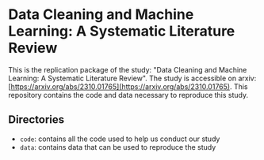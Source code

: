 # Data Cleaning and Machine Learning: A Systematic Literature Review
This is the replication package of the study: "Data Cleaning and Machine Learning: A Systematic Literature Review". The study is accessible on arxiv: [https://arxiv.org/abs/2310.01765](https://arxiv.org/abs/2310.01765). This repository contains the code and data necessary to reproduce this study.

## Directories
- `code`: contains all the code used to help us conduct our study
- `data`: contains data that can be used to reproduce the study 
